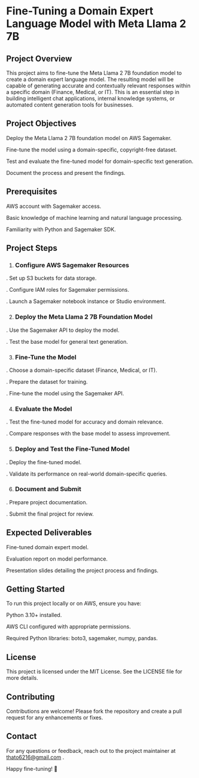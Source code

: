 # Fine-Tuning a Domain Expert Language Model with Meta Llama 2 7B

## Project Overview

This project aims to fine-tune the Meta Llama 2 7B foundation model to create a domain expert language model. The resulting model will be capable of generating accurate and contextually relevant responses within a specific domain (Finance, Medical, or IT). This is an essential step in building intelligent chat applications, internal knowledge systems, or automated content generation tools for businesses.

## Project Objectives

Deploy the Meta Llama 2 7B foundation model on AWS Sagemaker.

Fine-tune the model using a domain-specific, copyright-free dataset.

Test and evaluate the fine-tuned model for domain-specific text generation.

Document the process and present the findings.

## Prerequisites

AWS account with Sagemaker access.

Basic knowledge of machine learning and natural language processing.

Familiarity with Python and Sagemaker SDK.

## Project Steps

1. ### Configure AWS Sagemaker Resources

 . Set up S3 buckets for data storage.

 . Configure IAM roles for Sagemaker permissions.

 . Launch a Sagemaker notebook instance or Studio environment.

2. ### Deploy the Meta Llama 2 7B Foundation Model

 . Use the Sagemaker API to deploy the model.

 . Test the base model for general text generation.

3. ### Fine-Tune the Model

 . Choose a domain-specific dataset (Finance, Medical, or IT).

 . Prepare the dataset for training.

 . Fine-tune the model using the Sagemaker API.

4. ### Evaluate the Model

 . Test the fine-tuned model for accuracy and domain relevance.

 . Compare responses with the base model to assess improvement.

5. ### Deploy and Test the Fine-Tuned Model

 . Deploy the fine-tuned model.

 . Validate its performance on real-world domain-specific queries.

6. ### Document and Submit

 . Prepare project documentation.

 . Submit the final project for review.

## Expected Deliverables

Fine-tuned domain expert model.

Evaluation report on model performance.

Presentation slides detailing the project process and findings.

## Getting Started

To run this project locally or on AWS, ensure you have:

Python 3.10+ installed.

AWS CLI configured with appropriate permissions.

Required Python libraries: boto3, sagemaker, numpy, pandas.

## License

This project is licensed under the MIT License. See the LICENSE file for more details.

## Contributing

Contributions are welcome! Please fork the repository and create a pull request for any enhancements or fixes.

## Contact

For any questions or feedback, reach out to the project maintainer at thato6216@gmail.com .

Happy fine-tuning! 🚀

